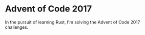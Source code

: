 # Advent of Code 2017

In the pursuit of learning Rust, I'm solving the Advent of Code 2017 challenges.